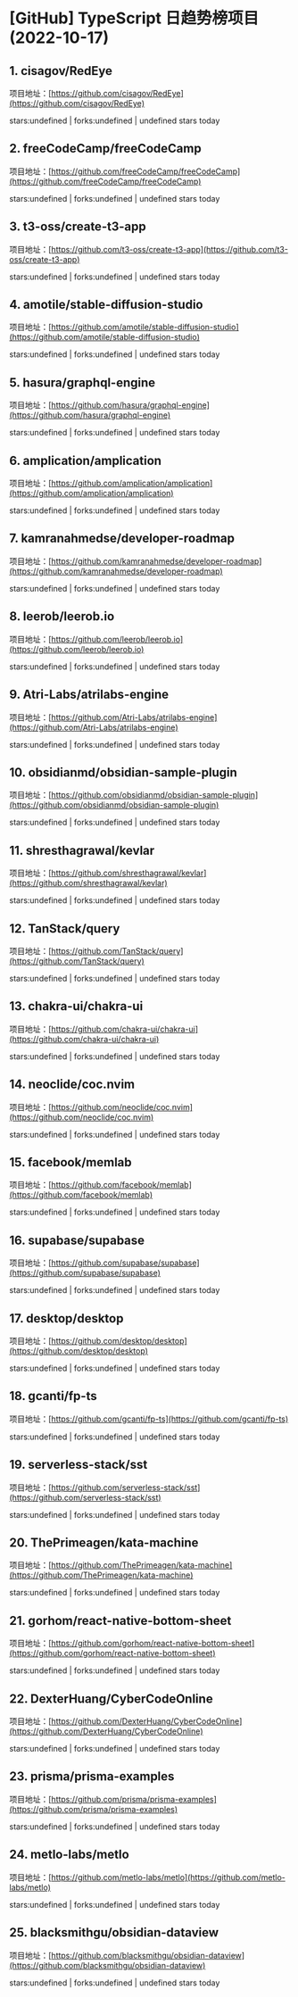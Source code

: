 # [GitHub] TypeScript 日趋势榜项目(2022-10-17)

## 1. cisagov/RedEye 

项目地址：[https://github.com/cisagov/RedEye](https://github.com/cisagov/RedEye)

stars:undefined | forks:undefined | undefined stars today 



## 2. freeCodeCamp/freeCodeCamp 

项目地址：[https://github.com/freeCodeCamp/freeCodeCamp](https://github.com/freeCodeCamp/freeCodeCamp)

stars:undefined | forks:undefined | undefined stars today 



## 3. t3-oss/create-t3-app 

项目地址：[https://github.com/t3-oss/create-t3-app](https://github.com/t3-oss/create-t3-app)

stars:undefined | forks:undefined | undefined stars today 



## 4. amotile/stable-diffusion-studio 

项目地址：[https://github.com/amotile/stable-diffusion-studio](https://github.com/amotile/stable-diffusion-studio)

stars:undefined | forks:undefined | undefined stars today 



## 5. hasura/graphql-engine 

项目地址：[https://github.com/hasura/graphql-engine](https://github.com/hasura/graphql-engine)

stars:undefined | forks:undefined | undefined stars today 



## 6. amplication/amplication 

项目地址：[https://github.com/amplication/amplication](https://github.com/amplication/amplication)

stars:undefined | forks:undefined | undefined stars today 



## 7. kamranahmedse/developer-roadmap 

项目地址：[https://github.com/kamranahmedse/developer-roadmap](https://github.com/kamranahmedse/developer-roadmap)

stars:undefined | forks:undefined | undefined stars today 



## 8. leerob/leerob.io 

项目地址：[https://github.com/leerob/leerob.io](https://github.com/leerob/leerob.io)

stars:undefined | forks:undefined | undefined stars today 



## 9. Atri-Labs/atrilabs-engine 

项目地址：[https://github.com/Atri-Labs/atrilabs-engine](https://github.com/Atri-Labs/atrilabs-engine)

stars:undefined | forks:undefined | undefined stars today 



## 10. obsidianmd/obsidian-sample-plugin 

项目地址：[https://github.com/obsidianmd/obsidian-sample-plugin](https://github.com/obsidianmd/obsidian-sample-plugin)

stars:undefined | forks:undefined | undefined stars today 



## 11. shresthagrawal/kevlar 

项目地址：[https://github.com/shresthagrawal/kevlar](https://github.com/shresthagrawal/kevlar)

stars:undefined | forks:undefined | undefined stars today 



## 12. TanStack/query 

项目地址：[https://github.com/TanStack/query](https://github.com/TanStack/query)

stars:undefined | forks:undefined | undefined stars today 



## 13. chakra-ui/chakra-ui 

项目地址：[https://github.com/chakra-ui/chakra-ui](https://github.com/chakra-ui/chakra-ui)

stars:undefined | forks:undefined | undefined stars today 



## 14. neoclide/coc.nvim 

项目地址：[https://github.com/neoclide/coc.nvim](https://github.com/neoclide/coc.nvim)

stars:undefined | forks:undefined | undefined stars today 



## 15. facebook/memlab 

项目地址：[https://github.com/facebook/memlab](https://github.com/facebook/memlab)

stars:undefined | forks:undefined | undefined stars today 



## 16. supabase/supabase 

项目地址：[https://github.com/supabase/supabase](https://github.com/supabase/supabase)

stars:undefined | forks:undefined | undefined stars today 



## 17. desktop/desktop 

项目地址：[https://github.com/desktop/desktop](https://github.com/desktop/desktop)

stars:undefined | forks:undefined | undefined stars today 



## 18. gcanti/fp-ts 

项目地址：[https://github.com/gcanti/fp-ts](https://github.com/gcanti/fp-ts)

stars:undefined | forks:undefined | undefined stars today 



## 19. serverless-stack/sst 

项目地址：[https://github.com/serverless-stack/sst](https://github.com/serverless-stack/sst)

stars:undefined | forks:undefined | undefined stars today 



## 20. ThePrimeagen/kata-machine 

项目地址：[https://github.com/ThePrimeagen/kata-machine](https://github.com/ThePrimeagen/kata-machine)

stars:undefined | forks:undefined | undefined stars today 



## 21. gorhom/react-native-bottom-sheet 

项目地址：[https://github.com/gorhom/react-native-bottom-sheet](https://github.com/gorhom/react-native-bottom-sheet)

stars:undefined | forks:undefined | undefined stars today 



## 22. DexterHuang/CyberCodeOnline 

项目地址：[https://github.com/DexterHuang/CyberCodeOnline](https://github.com/DexterHuang/CyberCodeOnline)

stars:undefined | forks:undefined | undefined stars today 



## 23. prisma/prisma-examples 

项目地址：[https://github.com/prisma/prisma-examples](https://github.com/prisma/prisma-examples)

stars:undefined | forks:undefined | undefined stars today 



## 24. metlo-labs/metlo 

项目地址：[https://github.com/metlo-labs/metlo](https://github.com/metlo-labs/metlo)

stars:undefined | forks:undefined | undefined stars today 



## 25. blacksmithgu/obsidian-dataview 

项目地址：[https://github.com/blacksmithgu/obsidian-dataview](https://github.com/blacksmithgu/obsidian-dataview)

stars:undefined | forks:undefined | undefined stars today 



